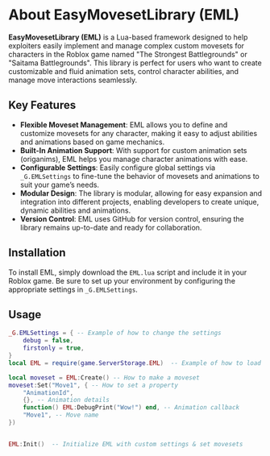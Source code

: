 # About EasyMovesetLibrary (EML)

**EasyMovesetLibrary (EML)** is a Lua-based framework designed to help exploiters easily implement and manage complex custom movesets for characters in the Roblox game named "The Strongest Battlegrounds" or "Saitama Battlegrounds". This library is perfect for users who want to create customizable and fluid animation sets, control character abilities, and manage move interactions seamlessly.

## Key Features
- **Flexible Moveset Management**: EML allows you to define and customize movesets for any character, making it easy to adjust abilities and animations based on game mechanics.
- **Built-In Animation Support**: With support for custom animation sets (origanims), EML helps you manage character animations with ease.
- **Configurable Settings**: Easily configure global settings via `_G.EMLSettings` to fine-tune the behavior of movesets and animations to suit your game’s needs.
- **Modular Design**: The library is modular, allowing for easy expansion and integration into different projects, enabling developers to create unique, dynamic abilities and animations.
- **Version Control**: EML uses GitHub for version control, ensuring the library remains up-to-date and ready for collaboration.

## Installation
To install EML, simply download the `EML.lua` script and include it in your Roblox game. Be sure to set up your environment by configuring the appropriate settings in `_G.EMLSettings`.

## Usage
```lua
_G.EMLSettings = { -- Example of how to change the settings
    debug = false,
    firstonly = true,
}
local EML = require(game.ServerStorage.EML)  -- Example of how to load the library

local moveset = EML:Create() -- How to make a moveset
moveset:Set("Move1", { -- How to set a property
    "AnimationId",
    {}, -- Animation details
    function() EML:DebugPrint("Wow!") end, -- Animation callback
    "Move1", -- Move name
})


EML:Init()  -- Initialize EML with custom settings & set movesets
```
